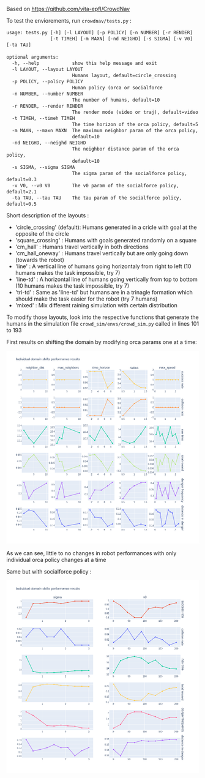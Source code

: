 Based on https://github.com/vita-epfl/CrowdNav

To test the enviorements, run `crowdnav/tests.py` :

```shell
usage: tests.py [-h] [-l LAYOUT] [-p POLICY] [-n NUMBER] [-r RENDER]
                [-t TIMEH] [-m MAXN] [-nd NEIGHD] [-s SIGMA] [-v V0] [-ta TAU]

optional arguments:
  -h, --help            show this help message and exit
  -l LAYOUT, --layout LAYOUT
                        Humans layout, default=circle_crossing
  -p POLICY, --policy POLICY
                        Human policy (orca or socialforce
  -n NUMBER, --number NUMBER
                        The number of humans, default=10
  -r RENDER, --render RENDER
                        The render mode (video or traj), default=video
  -t TIMEH, --timeh TIMEH
                        The time horizon of the orca policy, default=5
  -m MAXN, --maxn MAXN  The maximum neighbor param of the orca policy,
                        default=10
  -nd NEIGHD, --neighd NEIGHD
                        The neighbor distance param of the orca policy,
                        default=10
  -s SIGMA, --sigma SIGMA
                        The sigma param of the socialforce policy, default=0.3
  -v V0, --v0 V0        The v0 param of the socialforce policy, default=2.1
  -ta TAU, --tau TAU    The tau param of the socialforce policy, default=0.5

```

Short description of the layouts : 
- 'circle_crossing' (default): Humans generated in a cricle with goal at the opposite of the circle
- 'square_crossing' : Humans with goals generated randomly on a square 
- 'cm_hall' : Humans travel vertically in both directions
- 'cm_hall_oneway' : Humans travel vertically but are only going down (towards the robot)
- 'line' : A vertical line of humans going horizontaly from right to left (10 humans makes the task impossible, try 7)
- 'line-td' : A horizontal line of humans going vertically from top to bottom (10 humans makes the task impossible, try 7)
- 'tri-td' : Same as 'line-td' but humans are in a trinagle formation which should make the task easier for the robot (try 7 humans)
- 'mixed' : Mix different raining simulation with certain distribution

To modify those layouts, look into the respective functions that generate the humans in the simulation file `crowd_sim/envs/crowd_sim.py` called in lines 101 to 193

First results on shifting the domain by modifying orca params one at a time:

![Alt text](/crowd_nav/data/domain_tests/individual_shifts/individual_shifts_plot.png)

As we can see, little to no changes in robot performances with only individual orca policy changes at a time

Same but with socialforce policy :

![Alt text](/crowd_nav/data/domain_tests/sf_individual_shifts/indsh.png)

